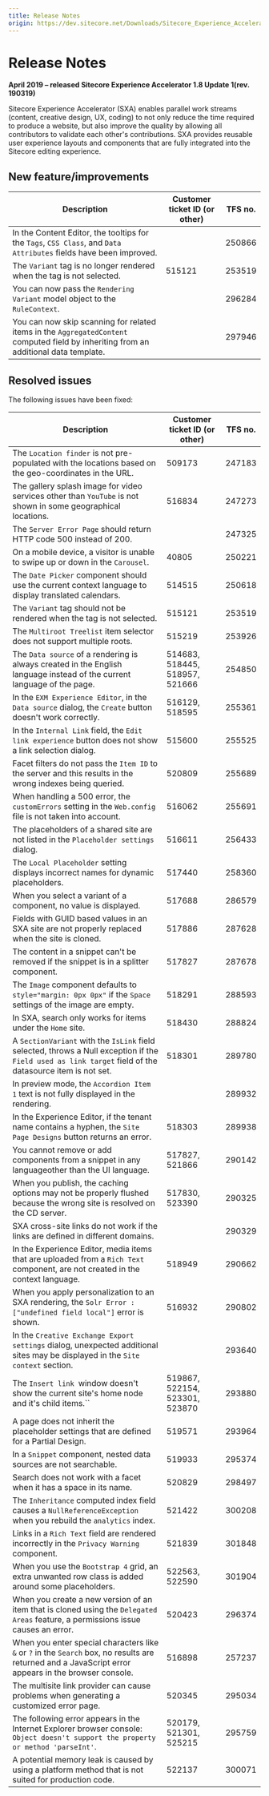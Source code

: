 ```yaml
---
title: Release Notes
origin: https://dev.sitecore.net/Downloads/Sitecore_Experience_Accelerator/18/Sitecore_Experience_Accelerator_181/Release_Notes
---
```


# Release Notes

**April 2019 – released Sitecore Experience Accelerator 1.8 Update 1(rev. 190319)**

Sitecore Experience Accelerator (SXA) enables parallel work streams (content, creative design, UX, coding) to not only reduce the time required to produce a website, but also improve the quality by allowing all contributors to validate each other's contributions. SXA provides reusable user experience layouts and components that are fully integrated into the Sitecore editing experience.

## New feature/improvements

 | Description | Customer ticket ID (or other) | TFS no. |
 | --- | --- | --- |
 | In the Content Editor, the tooltips for the `Tags`, `CSS Class`, and `Data Attributes` fields have been improved. | ​​ | 250866 |
 | The `Variant` tag is no longer rendered when the tag is not selected. | 515121​​ | 253519 |
 | You can now pass the `Rendering Variant` model object to the `RuleContext`. | ​​ | 296284 |
 | ​You can now skip scanning for related items in the `AggregatedContent` computed field by inheriting from an additional data template. | ​​​ | 297946 |

## Resolved issues

The following issues have been fixed:

 | Description | Customer ticket ID (or other) | TFS no. |
 | --- | --- | --- |
 | The `Location finder` is not pre-populated with the locations based on the geo-coordinates in the URL. | ​​509173 | 247183 |
 | The gallery splash image for video services other than `YouTube` is not shown in some geographical locations. | ​​516834 | 247273 |
 | The `Server Error Page` should return HTTP code 500 instead of 200. | ​​ | 247325 |
 | ​On a mobile device, a visitor is unable to swipe up or down in the `Carousel`. | 40805​​​ | 250221 |
 | The `Date Picker` component should use the current context language to display translated calendars. | ​​514515 | 250618 |
 | The `Variant` tag should not be rendered when the tag is not selected​. | 515121​​ | 253519 |
 | The `Multiroot Treelist` item selector does not support multiple roots. | 515219​​ | 253926 |
 | The `Data source` of a rendering is always created in the English language instead of the current language​ of the page. | ​​514683, 518445, 518957, 521666 | 254850 |
 | In the `EXM Experience Editor`, in the `Data source` dialog, the `Create` button doesn't work correctly. | 516129, 518595​​​ | 255361 |
 | In the `Internal Link` field, the `Edit link experience` button does not show a link selection dialog. | 515600​​ | 255525 |
 | Facet filters do not pass the `Item ID` to the server and this results in the wrong indexes being queried. | ​​520809 | 255689 |
 | When handling a 500 error, the `customErrors` setting in the `Web.config` file is not taken into account. | ​​516062 | 255691 |
 | The placeholders of a shared site are not listed in the `Placeholder settings` dialog. | ​​516611 | 256433 |
 | The `Local Placeholder` setting displays incorrect names for dynamic placeholders​​. | 517440​​​ | 258360 |
 | When you select a variant of a component, no value is displayed. | 517688​​ | 286579 |
 | Fields with GUID based values in an SXA site are not properly replaced when the site is cloned. | ​​517886 | 287628 |
 | The content in a snippet can't be removed if the snippet is in a splitter component​. | ​​517827 | 287678 |
 | The `Image` component defaults to `style="margin: 0px 0px"` if the `Space` settings of the image are empty. | ​​​518291 | 288593 |
 | In SXA, search only works for items under the `Home` site. | 518430​​ | 288824 |
 | A `SectionVariant` with the `IsLink` field selected, throws a Null exception if the `Field used as link target` field of the datasource item is not set. | ​​518301 | 289780 |
 | In preview mode, the `Accordion Item 1` text is not fully displayed in the rendering. | ​​ | 289932 |
 | In the Experience Editor, if the tenant name contains a hyphen, the `Site Page Designs` button returns an error. | 518303​​ | 289938 |
 | You cannot remove or add components from a snippet in any language​ other than the UI language. | 517827, 521866​​​ | 290142 |
 | When you publish, the caching options may not be properly flushed because the wrong site is resolved on the CD server. | ​​517830, 523390 | 290325 |
 | SXA cross-site links do not work if the links are defined in different domains​. | ​​ | 290329 |
 | In the Experience Editor, media items that are uploaded from a `Rich Text` component, are not created in the context language​. | 518949​​ | 290662 |
 | When you apply personalization to an SXA rendering, the `Solr Error : ["undefined field local"]` error is shown. | 516932​​ | 290802 |
 | In the `Creative Exchange Export settings` dialog, unexpected additional sites may be displayed in the `Site context` section. | ​​ | 293640 |
 | The `Insert link `window doesn't show the current site's home node and it's child items.`` | ​​519867, 522154, 523301, 523870 | 293880 |
 | A page does not inherit the placeholder settings that are defined for a Partial Design​. | ​​519571 | 293964 |
 | In a `Snippet` component, nested data sources are not searchable.​ | 519933​​​ | 295374 |
 | Search does not work with a facet when it has a space in its name. | ​​520829 | 298497 |
 | The `Inheritance` computed index field causes a `NullReferenceException` when you rebuild the `analytics` index. | 521422​​ | 300208 |
 | Links in a `Rich Text` field are rendered incorrectly in the `Privacy Warning` component. | ​​521839 | 301848 |
 | ​When you use the `Bootstrap 4` grid, an extra unwanted row class is added around some placeholders. | ​​522563, 522590 | 301904 |
 | When you create a new version of an item that is cloned using the `Delegated Areas` feature, a permissions issue causes an error. | 520423​​ | 296374 |
 | When you enter special characters like `&` or `?` in the `Search` box, no results are returned and a JavaScript error appears in the browser console. | ​​516898 | 257237 |
 | The multisite link provider can cause problems when generating a customized error page. | 520345​​ | 295034 |
 | The following error appears in the Internet Explorer​ browser console: `Object doesn't support the property or method 'parseInt'`. | ​​​520179, 521301, 525215 | 295759 |
 | A potential memory leak is caused by using a platform method that is not suited for production code. | ​​522137 | 300071 |
